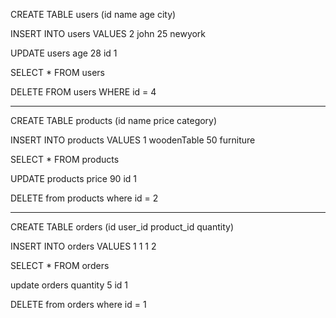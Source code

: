 CREATE TABLE users (id name age city)

INSERT INTO users VALUES 2 john 25 newyork

UPDATE users age 28 id 1 

SELECT * FROM users

DELETE FROM users WHERE id = 4 

--------------------------------------

CREATE TABLE products (id name price category)

INSERT INTO products VALUES 1 woodenTable 50 furniture

SELECT * FROM products

UPDATE products price 90 id 1 

DELETE from products where id = 2

-------------------------------------


CREATE TABLE orders (id user_id product_id quantity)

INSERT INTO orders VALUES 1 1 1 2

SELECT * FROM orders

update orders quantity 5 id 1

DELETE from orders where id = 1
